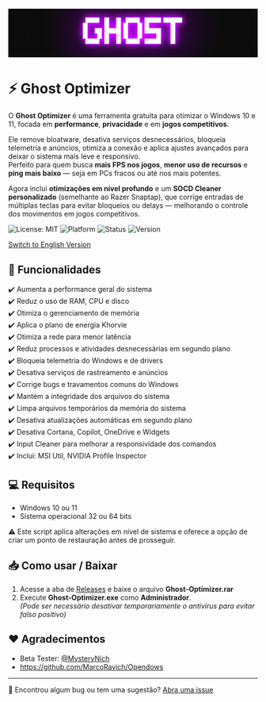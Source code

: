 ![Logo](https://github.com/louzkk/Ghost-Optimizer/blob/e70941415963195a2192215ff950054b26ade25b/Resources/newbanner.png)

# ⚡ Ghost Optimizer

O **Ghost Optimizer** é uma ferramenta gratuita para otimizar o Windows 10 e 11, focada em **performance**, **privacidade** e em **jogos competitivos**.

Ele remove bloatware, desativa serviços desnecessários, bloqueia telemetria e anúncios, otimiza a conexão e aplica ajustes avançados para deixar o sistema mais leve e responsivo.  
Perfeito para quem busca **mais FPS nos jogos**, **menor uso de recursos** e **ping mais baixo** — seja em PCs fracos ou até nos mais potentes.

Agora inclui **otimizações em nível profundo** e um **SOCD Cleaner personalizado** (semelhante ao Razer Snaptap), que corrige entradas de múltiplas teclas para evitar bloqueios ou delays — melhorando o controle dos movimentos em jogos competitivos.

![License: MIT](https://img.shields.io/badge/License-MIT-yellow.svg) 
![Platform](https://img.shields.io/badge/platform-Windows-blue) 
![Status](https://img.shields.io/badge/status-beta-red) 
![Version](https://img.shields.io/badge/version-3.0.0-blue) 

[Switch to English Version](README.md)

## 🚀 Funcionalidades

✔️ Aumenta a performance geral do sistema  
✔️ Reduz o uso de RAM, CPU e disco  
✔️ Otimiza o gerenciamento de memória  
✔️ Aplica o plano de energia Khorvie  
✔️ Otimiza a rede para menor latência  
✔️ Reduz processos e atividades desnecessárias em segundo plano  
✔️ Bloqueia telemetria do Windows e de drivers  
✔️ Desativa serviços de rastreamento e anúncios  
✔️ Corrige bugs e travamentos comuns do Windows  
✔️ Mantém a integridade dos arquivos do sistema  
✔️ Limpa arquivos temporários da memória do sistema  
✔️ Desativa atualizações automáticas em segundo plano  
✔️ Desativa Cortana, Copilot, OneDrive e Widgets  
✔️ Input Cleaner para melhorar a responsividade dos comandos  
✔️ Inclui: MSI Util, NVIDIA Profile Inspector  

## 💻 Requisitos

- Windows 10 ou 11  
- Sistema operacional 32 ou 64 bits  

⚠️ Este script aplica alterações em nível de sistema e oferece a opção de criar um ponto de restauração antes de prosseguir.

## 📥 Como usar / Baixar

1. Acesse a aba de [Releases](https://github.com/louzkk/Ghost-Optimizer/releases) e baixe o arquivo **Ghost-Optimizer.rar**  
2. Execute **Ghost-Optimizer.exe** como **Administrador**.  
   *(Pode ser necessário desativar temporariamente o antivírus para evitar falso positivo)*

## ❤️ Agradecimentos

- Beta Tester: [@MysteryNich](https://github.com/MysteryNich)
- https://github.com/MarcoRavich/Opendows

---

💬 Encontrou algum bug ou tem uma sugestão? [Abra uma issue](https://github.com/louzkk/Ghost-Optimizer/issues)

